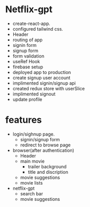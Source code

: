 # Netflix-gpt

- create-react-app.
- configured tailwind css. 
- Header
- routing of app
- signin form
- signup form
- form validation
- useRef Hook
- firebase setup
- deployed app to production
- create signup user account
- implimented signin/signup api
- created redux store with userSlice
- implimented signout
- update profile


# features

- login/sighnup page.
    - signin/signup form
    - redirect to browse page
- browser(after authentication)
    - Header
    - main movie
        - trailer background
        - title and discription
    - movie suggestions
    - movie lists
- netflix-gpt
    - search bar
    - movie suggestions

